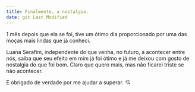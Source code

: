 ```yaml
---
title: Finalmente, a nostalgia.
date: git Last Modified
---
```


1 mês depois que ela se foi, tive um ótimo dia proporcionado por uma das moças mais lindas que já conheci.

Luana Serafim, independente do que venha, no futuro, a acontecer entre nós, saiba que seu efeito em mim já foi ótimo e já me deixou com gosto de nostalgia do que foi bom. Claro que quero mais, mas não ficarei triste se não acontecer.

E obrigado de verdade por me ajudar a superar. 💘
